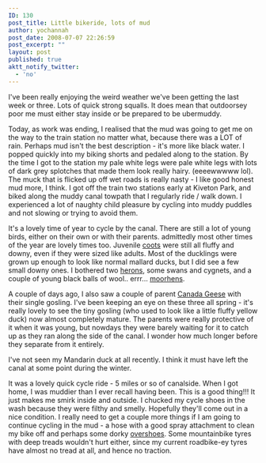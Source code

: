 ```yaml
---
ID: 130
post_title: Little bikeride, lots of mud
author: yochannah
post_date: 2008-07-07 22:26:59
post_excerpt: ""
layout: post
published: true
aktt_notify_twitter:
  - 'no'
---
```

I've been really enjoying the weird weather we've been getting the last week or three. Lots of quick strong squalls. It does mean that outdoorsey poor me must either stay inside or be prepared to be ubermuddy. 

Today, as work was ending, I realised that the mud was going to get me on the way to the train station no matter what, because there was a LOT of rain. Perhaps mud isn't the best description - it's more like black water. I popped quickly into my biking shorts and pedaled along to the station. By the time I got to the station my pale white legs were pale white legs with lots of dark grey splotches that made them look really hairy. (eeeewwwww lol). The muck that is flicked up off wet roads is really nasty - I like good honest mud more, I think. I got off the train two stations early at Kiveton Park, and biked along the muddy canal towpath that I regularly ride / walk down. I experienced a lot of naughty child pleasure by cycling into muddy puddles and not slowing or trying to avoid them. 

It's a lovely time of year to cycle by the canal. There are still a lot of young birds, either on their own or with their parents. admittedly most other times of the year are lovely times too.  Juvenile <a href="http://www.rspb.org.uk/wildlife/birdguide/name/c/coot/index.asp">coots</a> were still all fluffy and downy, even if they were sized like adults. Most of the ducklings were grown up enough to look like normal mallard ducks, but I did see a few small downy ones. I bothered two <a href="http://www.rspb.org.uk/wildlife/birdguide/name/g/greyheron/index.asp">herons</a>, some swans and cygnets, and a couple of young black balls of wool.. errr... <a href="http://www.rspb.org.uk/wildlife/birdguide/name/m/moorhen/index.asp">moorhens</a>. 

A couple of days ago, I also saw a couple of parent <a href="http://www.rspb.org.uk/wildlife/birdguide/name/c/canadagoose/index.asp">Canada Geese</a> with their single gosling. I've been keeping an eye on these three all spring - it's really lovely to see the tiny gosling (who used to look like a little fluffy yellow duck) now almost completely mature. The parents were really protective of it when it was young, but nowdays they were barely waiting for it to catch up as they ran along the side of the canal. I wonder how much longer before they separate from it entirely. 

I've not seen my Mandarin duck at all recently. I think it must have left the canal at some point during the winter.  

It was a lovely quick cycle ride - 5 miles or so of canalside. When I got home, I was muddier than I ever recall having been. This is a good thing!!! It just makes me smirk inside and outside. I chucked my cycle shoes in the wash because they were filthy and smelly. Hopefully they'll come out in a nice condition. I really need to get a couple more things if I am going to continue cycling in the mud - a hose with a good spray attachment to clean my bike off and perhaps some dorky <a href="http://www.wiggle.co.uk/ProductDetail.aspx?Cat=cycle&ProdID=5360033623&N=dhb%20Waterproof%20Overshoes">overshoes</a>. Some mountainbike tyres with deep treads wouldn't hurt either, since my current roadbike-ey tyres have almost no tread at all, and hence no traction.